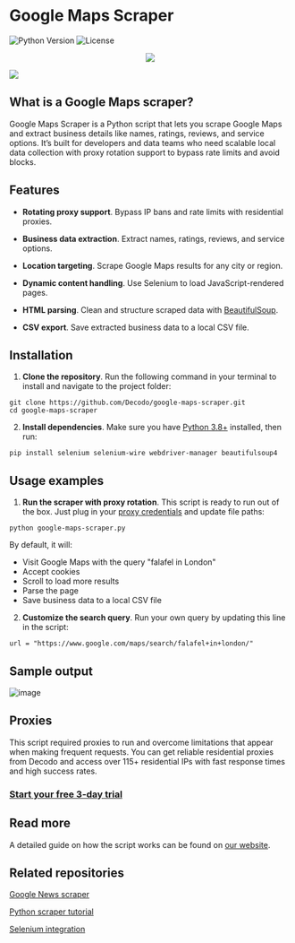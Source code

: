 # Google Maps Scraper
![Python Version](https://img.shields.io/badge/python-3.13%2B-blue.svg)
![License](https://img.shields.io/github/license/decodo/Google-News-scraper)

<p align="center">
<a href="https://dashboard.decodo.com/?page=residential-proxies&utm_source=socialorganic&utm_medium=social&utm_campaign=resi_trial_GITHUB"><img src="https://github.com/user-attachments/assets/60bb48bd-8dcc-48b2-82c9-a218e1e4449c"></a>
</p>


[![](https://dcbadge.vercel.app/api/server/Ja8dqKgvbZ)](https://discord.gg/Ja8dqKgvbZ)

## What is a Google Maps scraper?
Google Maps Scraper is a Python script that lets you scrape Google Maps and extract business details like names, ratings, reviews, and service options. It’s built for developers and data teams who need scalable local data collection with proxy rotation support to bypass rate limits and avoid blocks.

## Features
- **Rotating proxy support**. Bypass IP bans and rate limits with residential proxies.

- **Business data extraction**. Extract names, ratings, reviews, and service options.

- **Location targeting**. Scrape Google Maps results for any city or region.

- **Dynamic content handling**. Use Selenium to load JavaScript-rendered pages.

- **HTML parsing**. Clean and structure scraped data with [BeautifulSoup](https://www.crummy.com/software/BeautifulSoup/bs4/doc/).

- **CSV export**. Save extracted business data to a local CSV file.

## Installation
1. **Clone the repository**. Run the following command in your terminal to install and navigate to the project folder:
```
git clone https://github.com/Decodo/google-maps-scraper.git
cd google-maps-scraper
```
2. **Install dependencies**. Make sure you have [Python 3.8+](https://www.python.org/downloads/) installed, then run:
```
pip install selenium selenium-wire webdriver-manager beautifulsoup4
```

## Usage examples
1. **Run the scraper with proxy rotation**. This script is ready to run out of the box. Just plug in your [proxy credentials](https://dashboard.decodo.com/) and update file paths:
```
python google-maps-scraper.py
```
By default, it will:

- Visit Google Maps with the query "falafel in London"
- Accept cookies
- Scroll to load more results
- Parse the page
- Save business data to a local CSV file
2. **Customize the search query**. Run your own query by updating this line in the script:
```
url = "https://www.google.com/maps/search/falafel+in+london/"
```

## Sample output
![image](https://github.com/user-attachments/assets/a4214763-34f8-4008-83e3-ec18a8db824c)

## Proxies
This script required proxies to run and overcome limitations that appear when making frequent requests. You can get reliable residential proxies from Decodo and access over 115+ residential IPs with fast response times and high success rates.

### [Start your free 3-day trial](https://dashboard.decodo.com/register?page=residential-proxies/pricing)

## Read more
A detailed guide on how the script works can be found on [our website](https://decodo.com/blog/google-maps-scraping).

## Related repositories
[Google News scraper](https://github.com/Decodo/Google-News-scraper)

[Python scraper tutorial](https://github.com/Decodo/Python-scraper-tutorial)

[Selenium integration](https://github.com/Decodo/Selenium)
